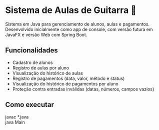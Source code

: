 # Sistema de Aulas de Guitarra 🎸

Sistema em Java para gerenciamento de alunos, aulas e pagamentos. Desenvolvido inicialmente como app de console, com versão futura em JavaFX e versão Web com Spring Boot.

## Funcionalidades

- Cadastro de alunos
- Registro de aulas por aluno
- Visualização do histórico de aulas
- Registro de pagamentos (data, valor, método e status)
- Visualização do histórico de pagamentos por aluno
- Proteção contra entradas inválidas (datas, números, campos vazios)

## Como executar

javac *.java  
java Main

